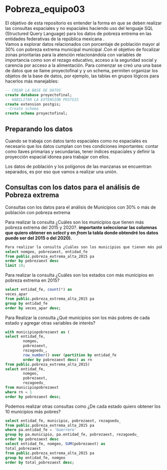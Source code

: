 # Pobreza_equipo03
El objetivo de esta repositorio es entender la forma en que se deben realizar las consultas espaciales y no espaciales haciendo uso del lenguaje SQL (Structured Query Language) para los datos de pobreza entrema en las entidades federativas de la república mexicana .  
Vamos a explorar datos relacionados con porcentaje de población mayor al 30% con pobreza extrema municipal municipal .Con el objetivo de focalizar zonas prioritarias para la atención relacionándola con variables de importancia como son el rezago educativo, acceso a la seguridad social y carencia por acceso a la alimentación.
Para comenzar se creó una una base de datos que se llame proyectofinal y y un schema, permiten organizar los objetos de la base de datos, por ejemplo, las tablas en grupos lógicos para hacerlos más manejables:
```SQL
-- CREAR LA BASE DE DATOS
create database proyectofinal;
-- HABILITAR LA EXTENSIÓN POSTGIS
create extension postgis;
--Create schema
create schema proyectofinal;
```
## Preparando los datos 
Cuando se trabaja con datos tanto espaciales como no espaciales es necesario que los datos cumplan con tres condiciones importantes: contar como llaves primarias y secundarias, tener índices espaciales y definir la proyección espacial idonea para trabajar con ellos.

Los datos de población y los polígonos de las manzanas se encuentran separados, es por eso que vamos a realizar una unión.

## Consultas con los datos para el análisis de Pobreza extrema
Consultas con los datos para el análisis de Municipios con  30% o más de población con pobreza extrema 

Para realizar la consulta ¿Cuáles son los municipios que tienen más pobreza extrema del 2015 y 2020?.
**importante seleccionar las columnas que quiero obtener en *select* y
 en *from* la tabla donde obtendré los datos puede ser del 2015 o del 2020).**

```SQL
Para realizar la consulta ¿Cuáles son los municipios que tienen más pobreza en 2015?
select nomgeo, pobrezaext, entidad_fe
from public.pobreza_extrema_alta_2015 pa
order by pobrezaext desc
limit 10;
```
Para realizar la consulta ¿Cuáles son los estados con más municipios en pobreza extrema en 2015?
```SQL
select entidad_fe, count(*) as
veces_apar
from public.pobreza_extrema_alta_2015 pa
group by entidad_fe
order by veces_apar desc;
```

Para Realizar la consulta ¿Qué municipios son los más pobres de cada estado y agregar otras variables de interés?

```SQL
with municipiopobrezaext as (
select entidad_fe,
		nomgeo,
		pobrezaext,
		rezagoedu_,
		row_number() over (partition by entidad_fe
		order by pobrezaext desc) as rn
from public.pobreza_extrema_alta_2015)
select entidad_fe,
		nomgeo,
		pobrezaext,
		rezagoedu_
from municipiopobrezaext
where rn = 1
order by pobrezaext desc;
```

Podemos realizar otras consultas como ¿De cada estado quiero obtener los 10 municipios más pobres?
```SQL
select entidad_fe, municipio, pobrezaext, rezagoedu_
from public.pobreza_extrema_alta_2015 pa
where pa.entidad_fe = 'Guerrero'
group by pa.municipio, pa.entidad_fe, pobrezaext, rezagoedu_
order by pobrezaext desc
select entidad_fe, nomgeo, SUM(pobrezaext) as
total_pobrezaext
from public.pobreza_extrema_alta_2015 pa
group by entidad_fe, nomgeo
order by total_pobrezaext desc;
```


